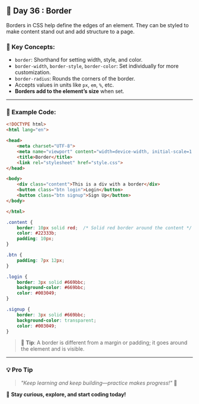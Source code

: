 ## 🚀 Day 36 : Border

Borders in CSS help define the edges of an element. They can be styled to make content stand out and add structure to a page.

### 📐 Key Concepts:

- `border`: Shorthand for setting width, style, and color.
- `border-width`, `border-style`, `border-color`: Set individually for more customization.
- `border-radius`: Rounds the corners of the border.
- Accepts values in units like `px`, `em`, `%`, etc.
- **Borders add to the element’s size** when set.

---

### 🧪 Example Code:

```html
<!DOCTYPE html>
<html lang="en">

<head>
    <meta charset="UTF-8">
    <meta name="viewport" content="width=device-width, initial-scale=1.0">
    <title>Border</title>
    <link rel="stylesheet" href="style.css">
</head>

<body>
    <div class="content">This is a div with a border</div>
    <button class="btn login">Login</button>
    <button class="btn signup">Sign Up</button>
</body>

</html>
```

```css
.content {
    border: 10px solid red;  /* Solid red border around the content */
    color: #22333b;
    padding: 10px;
}

.btn {
    padding: 7px 12px;
}

.login {
    border: 3px solid #669bbc;
    background-color: #669bbc;
    color: #003049;
}

.signup {
    border: 3px solid #669bbc;
    background-color: transparent;
    color: #003049;
}
```

> 🎯 **Tip**: A border is different from a margin or padding; it goes around the element and is visible.

---

### 💡 **Pro Tip**

> _"Keep learning and keep building—practice makes progress!"_ 💪

🚀 **Stay curious, explore, and start coding today!**
